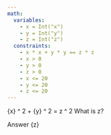 ```yaml
---
math:
  variables:
    - x = Int("x")
    - y = Int("y")
    - z = Int("z")
  constraints:
    - x * x + y * y == z * z
    - x > 0
    - y > 0
    - z > 0
    - x <= 20
    - y <= 20
    - z <= 20
---
```


{x} ^ 2 + {y} ^ 2 = z ^ 2
What is z?

Answer {z}
